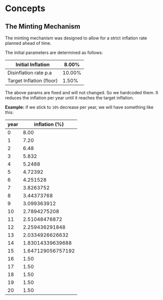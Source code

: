 <!--
order: 1
-->

# Concepts

## The Minting Mechanism

The minting mechanism was designed to allow for a strict inflation rate planned ahead of time.

The initial parameters are determined as follows:

| Initial Inflation |     8.00% |
|------------------------|----------------------------|
| Disinflation rate p.a |    10.00% |
| Target Inflation (floor) |  1.50% |

The above params are fixed and will not changed. So we hardcoded them.
It reduces the inflation per year until it reaches the target inflation.

**Example:** if we stick to `10%` decrease per year, we will have something like this:

| year | inflation (%) |
|------|------|
|0  | 8.00 |
|1  | 7.20 |
|2  | 6.48 |
|3  | 5.832 |
|4  | 5.2488 |
|5  | 4.72392 |
|6  | 4.251528 |
|7  | 3.8263752 |
|8  | 3.44373768 |
|9  | 3.099363912 |
|10 | 2.7894275208 |
|11 | 2.51048476872 |
|12 | 2.259436291848 |
|13 | 2.0334926626632 |
|14 | 1.83014339639688 |
|15 | 1.647129056757192 |
|16 | 1.50 |
|17 | 1.50 |
|18 | 1.50 |
|19 | 1.50 |
|20 | 1.50 |
